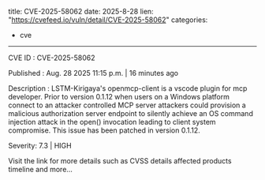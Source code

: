  
title: CVE-2025-58062
date: 2025-8-28
lien: "https://cvefeed.io/vuln/detail/CVE-2025-58062"
categories:
  - cve
---

CVE ID : CVE-2025-58062

Published :  Aug. 28
2025
11:15 p.m. | 16 minutes ago

Description : LSTM-Kirigaya's openmcp-client is a vscode plugin for mcp developer. Prior to version 0.1.12
when users on a Windows platform connect to an attacker controlled MCP server
attackers could provision a malicious authorization server endpoint to silently achieve an OS command injection attack in the open() invocation
leading to client system compromise. This issue has been patched in version 0.1.12.

Severity: 7.3 | HIGH

Visit the link for more details
such as CVSS details
affected products
timeline
and more...
